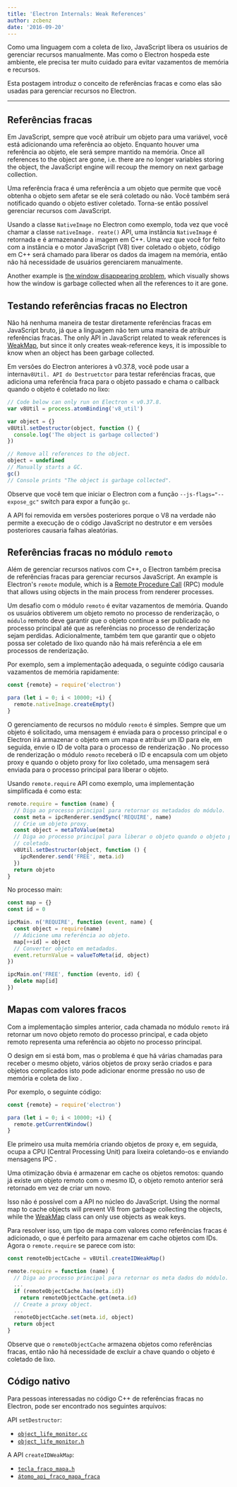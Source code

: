 ```yaml
---
title: 'Electron Internals: Weak References'
author: zcbenz
date: '2016-09-20'
---
```


Como uma linguagem com a coleta de lixo, JavaScript libera os usuários de gerenciar recursos manualmente. Mas como o Electron hospeda este ambiente, ele precisa ter muito cuidado para evitar vazamentos de memória e recursos.

Esta postagem introduz o conceito de referências fracas e como elas são usadas para gerenciar recursos no Electron.

---

## Referências fracas

Em JavaScript, sempre que você atribuir um objeto para uma variável, você está adicionando uma referência ao objeto. Enquanto houver uma referência ao objeto, ele será sempre mantido na memória. Once all references to the object are gone, i.e. there are no longer variables storing the object, the JavaScript engine will recoup the memory on next garbage collection.

Uma referência fraca é uma referência a um objeto que permite que você obtenha o objeto sem afetar se ele será coletado ou não. Você também será notificado quando o objeto estiver coletado. Torna-se então possível gerenciar recursos com JavaScript.

Usando a classe `NativeImage` no Electron como exemplo, toda vez que você chamar a classe `nativeImage. reate()` API, uma instância `NativeImage` é retornada e é armazenando a imagem em C++. Uma vez que você for feito com a instância e o motor JavaScript (V8) tiver coletado o objeto, código em C++ será chamado para liberar os dados da imagem na memória, então não há necessidade de usuários gerenciarem manualmente.

Another example is [the window disappearing problem][window-disappearing], which visually shows how the window is garbage collected when all the references to it are gone.

## Testando referências fracas no Electron

Não há nenhuma maneira de testar diretamente referências fracas em JavaScript bruto, já que a linguagem não tem uma maneira de atribuir referências fracas. The only API in JavaScript related to weak references is [WeakMap][WeakMap], but since it only creates weak-reference keys, it is impossible to know when an object has been garbage collected.

Em versões do Electron anteriores à v0.37.8, você pode usar a interna`v8Util. API do Destruetctor` para testar referências fracas, que adiciona uma referência fraca para o objeto passado e chama o callback quando o objeto é coletado no lixo:

```javascript
// Code below can only run on Electron < v0.37.8.
var v8Util = process.atomBinding('v8_util')

var object = {}
v8Util.setDestructor(object, function () {
  console.log('The object is garbage collected')
})

// Remove all references to the object.
object = undefined
// Manually starts a GC.
gc()
// Console prints "The object is garbage collected".
```

Observe que você tem que iniciar o Electron com a função `--js-flags="--expose_gc"` switch para expor a função `gc`.

A API foi removida em versões posteriores porque o V8 na verdade não permite a execução de o código JavaScript no destrutor e em versões posteriores causaria falhas aleatórias.

## Referências fracas no módulo `remoto`

Além de gerenciar recursos nativos com C++, o Electron também precisa de referências fracas para gerenciar recursos JavaScript. An example is Electron's `remote` module, which is a [Remote Procedure Call][remote-procedure-call] (RPC) module that allows using objects in the main process from renderer processes.

Um desafio com o módulo `remoto` é evitar vazamentos de memória. Quando os usuários obtiverem um objeto remoto no processo de renderização, o `módulo` remoto deve garantir que o objeto continue a ser publicado no processo principal até que as referências no processo de renderização sejam perdidas. Adicionalmente, também tem que garantir que o objeto possa ser coletado de lixo quando não há mais referência a ele em processos de renderização.

Por exemplo, sem a implementação adequada, o seguinte código causaria vazamentos de memória rapidamente:

```javascript
const {remote} = require('electron')

para (let i = 0; i < 10000; +i) {
  remote.nativeImage.createEmpty()
}
```

O gerenciamento de recursos no módulo `remoto` é simples. Sempre que um objeto é solicitado, uma mensagem é enviada para o processo principal e o Electron irá armazenar o objeto em um mapa e atribuir um ID para ele, em seguida, envie o ID de volta para o processo de renderização . No processo de renderização o módulo `remoto` receberá o ID e encapsula com um objeto proxy e quando o objeto proxy for lixo coletado, uma mensagem será enviada para o processo principal para liberar o objeto.

Usando `remote.require` API como exemplo, uma implementação simplificada é como esta:

```javascript
remote.require = function (name) {
  // Diga ao processo principal para retornar os metadados do módulo.
  const meta = ipcRenderer.sendSync('REQUIRE', name)
  // Crie um objeto proxy.
  const object = metaToValue(meta)
  // Diga ao processo principal para liberar o objeto quando o objeto proxy é garbage
  // coletado.
  v8Util.setDestructor(object, function () {
    ipcRenderer.send('FREE', meta.id)
  })
  return objeto
}
```

No processo main:

```javascript
const map = {}
const id = 0

ipcMain. n('REQUIRE', function (event, name) {
  const object = require(name)
  // Adicione uma referência ao objeto.
  map[++id] = object
  // Converter objeto em metadados.
  event.returnValue = valueToMeta(id, object)
})

ipcMain.on('FREE', function (evento, id) {
  delete map[id]
})
```

## Mapas com valores fracos

Com a implementação simples anterior, cada chamada no módulo `remoto` irá retornar um novo objeto remoto do processo principal, e cada objeto remoto representa uma referência ao objeto no processo principal.

O design em si está bom, mas o problema é que há várias chamadas para receber o mesmo objeto, vários objetos de proxy serão criados e para objetos complicados isto pode adicionar enorme pressão no uso de memória e coleta de lixo .

Por exemplo, o seguinte código:

```javascript
const {remote} = require('electron')

para (let i = 0; i < 10000; +i) {
  remote.getCurrentWindow()
}
```

Ele primeiro usa muita memória criando objetos de proxy e, em seguida, ocupa a CPU (Central Processing Unit) para lixeira coletando-os e enviando mensagens IPC .

Uma otimização óbvia é armazenar em cache os objetos remotos: quando já existe um objeto remoto com o mesmo ID, o objeto remoto anterior será retornado em vez de criar um novo.

Isso não é possível com a API no núcleo do JavaScript. Using the normal map to cache objects will prevent V8 from garbage collecting the objects, while the [WeakMap][WeakMap] class can only use objects as weak keys.

Para resolver isso, um tipo de mapa com valores como referências fracas é adicionado, o que é perfeito para armazenar em cache objetos com IDs. Agora o `remote.require` se parece com isto:

```javascript
const remoteObjectCache = v8Util.createIDWeakMap()

remote.require = function (name) {
  // Diga ao processo principal para retornar os meta dados do módulo.
  ...
  if (remoteObjectCache.has(meta.id))
    return remoteObjectCache.get(meta.id)
  // Create a proxy object.
  ...
  remoteObjectCache.set(meta.id, object)
  return object
}
```

Observe que o `remoteObjectCache` armazena objetos como referências fracas, então não há necessidade de excluir a chave quando o objeto é coletado de lixo.

## Código nativo

Para pessoas interessadas no código C++ de referências fracas no Electron, pode ser encontrado nos seguintes arquivos:

API `setDestructor`:

* [`object_life_monitor.cc`](https://github.com/electron/electron/blob/v1.3.4/atom/common/api/object_life_monitor.cc)
* [`object_life_monitor.h`](https://github.com/electron/electron/blob/v1.3.4/atom/common/api/object_life_monitor.h)

A API `createIDWeakMap`:

* [`tecla_fraco_mapa.h`](https://github.com/electron/electron/blob/v1.3.4/atom/common/key_weak_map.h)
* [`átomo_api_fraco_mapa_fraca`](https://github.com/electron/electron/blob/v1.3.4/atom/common/api/atom_api_key_weak_map.h)

[window-disappearing]: https://electronjs.org/docs/faq/#my-apps-windowtray-disappeared-after-a-few-minutes
[WeakMap]: https://developer.mozilla.org/en-US/docs/Web/JavaScript/Reference/Global_Objects/WeakMap
[remote-procedure-call]: https://en.wikipedia.org/wiki/Remote_procedure_call

